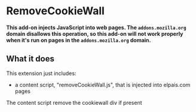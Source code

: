 # RemoveCookieWall

**This add-on injects JavaScript into web pages. The `addons.mozilla.org` domain disallows this operation, so this add-on will not work properly when it's run on pages in the `addons.mozilla.org` domain.**

## What it does

This extension just includes:

* a content script, "removeCookieWall.js", that is injected into elpais.com pages


The content script remove the cookiewall div if present

